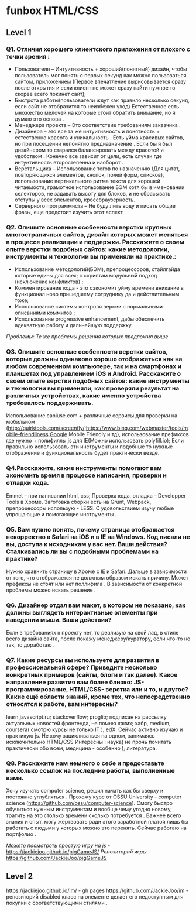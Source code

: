# funbox HTML/CSS

## Level 1 

### Q1. Отличия хорошего клиентского приложения от плохого с точки зрения : 

* Пользователя – Интуитивность + хороший(понятный) дизайн, чтобы пользователь мог понять с первых секунд как можно пользоваться сайтом, приложением (Первое впечатление вырисовывается сразу после открытия и если клиент не может сразу найти нужное то скорее всего покинет сайт);
* Быстрота работы(пользователи ждут как правило несколько секунд, если сайт не отобразится то неизбежен уход)
Естественное есть множество мелочей на которые стоит обратить внимание, но я думаю это основа .
* Менеджера проекта – Это соответствие требованиям заказчика .
* Дизайнера – это все та же интуитивность и понятность +  естественно красота и уникальность . Есть уйма красивых сайтов, но при посещении непонятно предназначение .  Если бы я был дизайнером то старался балансировать между красотой и удобством . Конечно все зависит от цели, есть случаи где интуитивность второстепенна и наоборот . 
* Верстальщика – Использование тегов по назначению (Для цитат, повторяющихся элементов, кнопок, полей форм, списков), использование вертикального ритма текста для хорошей читаемости, грамотное использование БЭМ хотя бы в именовании селекторов, не задавать высоту для блоков, и не сбрасывать отступы у всех элементов, кроссбраузерность.
* Серверного программиста – Не буду лить воду и писать общие фразы, еще предстоит изучить этот аспект.

### Q2. Опишите основные особенности верстки крупных многостраничных сайтов, дизайн которых может меняться в процессе реализации и поддержки. Расскажите о своем опыте верстки подобных сайтов: какие методологии, инструменты и технологии вы применяли на практике.:
* Использование методологий(БЭМ), препроцессоров, стайлгайда которые едины для всех; к скриптам модульный подход (исключение конфликтов) ;
* Комментирование кода - это сэкономит уйму времени вникание в функционал ново пришедшему сотруднику да и действительным тоже;
* Использование системы контроля версии с нормальными описаниями коммитов ; 
* Использование progressive enhancement, дабы обеспечить адекватную работу и дальнейшую поддержку. 

*Проблемы: Те же проблемы решения которых предложил выше .*


### Q3. Опишите основные особенности верстки сайтов, которые должны одинаково хорошо отображаться как на любом современном компьютере, так и на смартфонах и планшетах под управлением iOS и Android. Расскажите о своем опыте верстки подобных сайтов: какие инструменты и технологии вы применяли, как проверяли результат на различных устройствах, какие именно устройства требовалось поддерживать. 
Использование caniuse.com + различные сервисы для проверки на мобильном (http://quirktools.com/screenfly/;https://www.bing.com/webmaster/tools/mobile-friendliness;Google Mobile Friendly и тд), использование префиксов где нужно + полифиллы js для IE(Можно использовать polyfill.io);
Если правильно использовать эти инструменты и подобные то нужные отображение и функциональность будет практически везде.

### Q4.Расскажите, какие инструменты помогают вам экономить время в процессе написания, проверки и отладки кода.
Emmet – при написании html, css; Проверка кода, отладка – Developper Tools в Хроме.
Заготовка сборки есть на Grunt, Webpack, препроцессоры использую - LESS. С удовольствием изучу любые упрощающие и помогающие инструменты . 

### Q5. Вам нужно понять, почему страница отображается некорректно в Safari на iOS и в IE на Windows. Код писали не вы, доступа к исходникам у вас нет. Ваши действия? Сталкивались ли вы с подобными проблемами на практике?
Нужно сравнить страницу в Хроме с IE и Safari. Дальше в зависимости от того, что отображается не должным образом искать причину. Может префиксы не стоят или нет поллифила . В зависимости от конкретной проблемы можно искать решение .

### Q6. Дизайнер отдал вам макет, в котором не показано, как должны выглядеть интерактивные элементы при наведении мыши. Ваши действия?
Если в требованиях к проекту нет, то реализую на свой лад, в стиле всего дизайна сайта, после покажу менеджеру/куратору, если что-то не так, то доработаю . 
### Q7. Какие ресурсы вы используете для развития в профессиональной сфере? Приведите несколько конкретных примеров (сайты, блоги и так далее). Какое направление развития вам более близко: JS-программирование, HTML/CSS- верстка или и то, и другое? Какие ещё области знаний, кроме тех, что непосредственно относятся к работе, вам интересны?
learn.javascript.ru; stackoverflow; proglib; подписан на рассылку актуальных новостей фронтенда, не помню каких; хабр, medium, coursera( смотрю курсы не только IT ), edX.
Сейчас активно изучаю и практикую js. Не хочу зацикливаться на одном, занимаясь исключительно HTML/CSS
Интересны : наука( не прочь почитать практически обо всем, медицина - особенно ); литература.

### Q8. Расскажите нам немного о себе и предоставьте несколько ссылок на последние работы, выполненные вами.
Хочу изучать computer science, решил начать как бы сверху и постоянно углубляться .
Прохожу курс от OSSU University -  computer science (https://github.com/ossu/computer-science).
Смогу быстро обучиться нужным инструментам и вообще чему угодно новому, тратить на это столько времени сколько потребуется . 
Важнее всего знания и опыт, могу жертвовать ради этого заработной платой лишь бы работать с людьми у которых можно это перенять. Сейчас работаю на портфолио .

*Можете посмотреть простую игру на js -* https://jackiejoo.github.io/pigGameJS/
*Репозиторий игры -* https://github.com/JackieJoo/pigGameJS


## Level 2 
https://jackiejoo.github.io/im/ - gh pages
https://github.com/JackieJoo/im - репозиторий
disabled класс на элементе делает его недоступным для покупки с соответствующими стилями .

